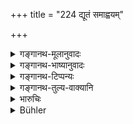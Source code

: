 +++
title = "224 द्यूतं समाह्वयम्"

+++

<details><summary>गङ्गानथ-मूलानुवादः</summary>

He who either does the gambling or betting himself, or helps others to do them,—all these the King shall strike; as also those Śūdras who assume the guise of twice-born men.—(224)
</details>

<details><summary>गङ्गानथ-भाष्यानुवादः</summary>

**(verses 9.220-227)  
**

(No Bāṣhya)
</details>

<details><summary>गङ्गानथ-टिप्पन्यः</summary>

‘*Ghātayet*.’—‘Shall cause to be flogged’ (Nārāyaṇa);—‘shall cause their hands and feet to be cut off and so forth according to the gravity of the offence’ (Kullūka and Rāghavānanda).

This verse is quoted in *Aparārka* (p. 804), which notes that this refers to such gambling as is not done under the supervision of the King’s Officers;—in *Parāśaramādhava* (Vyavahāra, p. 392);—in,
*Mitākṣarā* (2.202), which notes that all these rules pertain to such
gambling as is accompanied by fraudulent practices, or is conducted without the guidance of game-house-keepers appointed by the king;—in
*Vivādaratnākara* (p. 611);—and in *Vyavahāramayūkha* (p. 109), which
explains ‘*dvijaliṅga*’ as consisting of the wearing of the sacred thread, the reciting of the Veda and so forth.

It is quoted in *Vīramitrodaya* (Rājanīti, p. 153), which explains the meaning to be that the king should inflict such corporeal punishment as the cutting off of the hands and feet, in accordance with the nature of the act actually committed, on those who themselves do the gambling and the betting, as also on those who as keepers of gaming houses, abet others to do it;—‘*dvijaliṅginaḥ*’ are men who wear the marks of the twice-born, such as the sacred thread, the sandal-paint and so forth;—in
*Nṛsiṃhaprasāda* (Vyavahāra 44b);—in *Vivādacintāmaṇi* (Calcutta, p.
166);—and in *Smṛtisāroddhāra*, (p. 334).
</details>

<details><summary>गङ्गानथ-तुल्य-वाक्यानि</summary>

*Yājñavalkya* (2.304).—‘Those playing with loaded dice, or in a
deceitful manner, should be branded and then banished.’

*Viṣṇu* (Aparārka, p. 804).—‘Those playing with loaded dice should have
their hands cut off.’
</details>

<details><summary>भारुचिः</summary>

सभिका अपि कारयतो द्यूतं ताडयितव्याः न केवलं कर्तारः । प्रतिषेधपरत्वाच् च वधोपदेशस्यान्येनाप्य् उपायेन तेषां प्रतिषेधः कर्तव्यो राजतन्त्रविरोधिनाम् । येन न ह्य् अत्र धर्मातिक्रमः कश्चिद् अस्ति । एवं च सत्य् अत्र वधिस् ताडनार्थः एव विज्ञेयः । धर्मव्यवस्थाभेदिनस् तु शूद्रान् द्विजलिङ्गिनो घातयेद् एव । द्विजलिङ्गिनश् च शूद्रा यज्ञो[पवी]तपात्रधारिणो भोशब्दवादिनः परिव्राजकादिवेषधारिणश् च । व्याकरणाध्ययनम् अपि च द्विजलिङ्गम् इति शक्यं वक्तुम् ॥ ९.२२४ ॥
</details>

<details><summary>Bühler</summary>

224	Let the king corporally punish all those (persons) who either gamble and bet or afford (an opportunity for it), likewise Sudras who assume the distinctive marks of twice-born (men).
</details>

